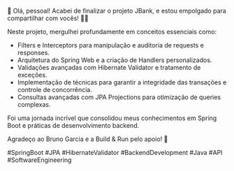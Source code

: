 🚀 Olá, pessoal! Acabei de finalizar o projeto JBank, 
e estou empolgado para compartilhar com vocês! 💼💡

Neste projeto, mergulhei profundamente em conceitos essenciais como:

- Filters e Interceptors para manipulação e auditoria de requests e responses.
- Arquitetura do Spring Web e a criação de Handlers personalizados.
- Validações avançadas com Hibernate Validator e tratamento de exceções.
- Implementação de técnicas para garantir a integridade das transações e controle de concorrência.
- Consultas avançadas com JPA Projections para otimização de queries complexas.

Foi uma jornada incrível que consolidou meus conhecimentos em Spring Boot e 
práticas de desenvolvimento backend. 

Agradeço ao Bruno Garcia e a Build & Run pelo apoio! 🙌

#SpringBoot #JPA #HibernateValidator #BackendDevelopment #Java #API #SoftwareEngineering
